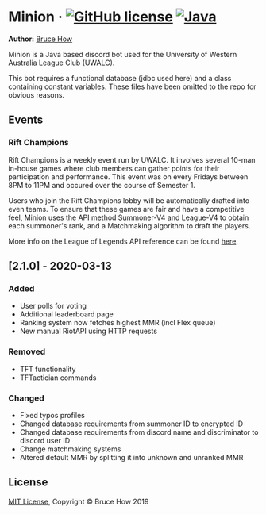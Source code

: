 # Minion &middot; [![GitHub license](https://img.shields.io/badge/license-MIT-blue.svg)](https://github.com/brucehow/Minion/blob/master/LICENSE) [![Java](https://img.shields.io/badge/java-8.1-blue.svg)]()
<b>Author:</b> [Bruce How](https://github.com/brucehow/)

Minion is a Java based discord bot used for the University of Western Australia League Club (UWALC).

This bot requires a functional database (jdbc used here) and a class containing constant variables. These files have been omitted to the repo for obvious reasons.

## Events
### **Rift Champions**
Rift Champions is a weekly event run by UWALC. It involves several 10-man in-house games where club members can gather points for their participation and performance. This event was on every Fridays between 8PM to 11PM and occured over the course of Semester 1.

Users who join the Rift Champions lobby will be automatically drafted into even teams. To ensure that these games are fair and have a competitive feel, Minion uses the API method Summoner-V4 and League-V4 to obtain each summoner's rank, and a Matchmaking algorithm to draft the players.

More info on the League of Legends API reference can be found [here](https://developer.riotgames.com/api-methods/).

## [2.1.0] - 2020-03-13

### Added
- User polls for voting
- Additional leaderboard page
- Ranking system now fetches highest MMR (incl Flex queue)
- New manual RiotAPI using HTTP requests

### Removed
- TFT functionality
- TFTactician commands

### Changed
- Fixed typos profiles
- Changed database requirements from summoner ID to encrypted ID
- Changed database requirements from discord name and discriminator to discord user ID
- Change matchmaking systems
- Altered default MMR by splitting it into unknown and unranked MMR

## License
[MIT License](https://github.com/brucehow/Minion/blob/master/LICENSE), Copyright © Bruce How 2019
